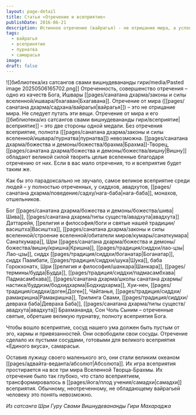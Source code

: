 ```yaml
---
layout: page-detail
title: Статья «Отречение и всеприятие»
publishDate: 2016-06-21
description: Истинное отречение (вайрагья) - не отрицание мира, а условие для всеприятия и полноты. Только освободив ум от эго и привязанностей, можно обрести состояние «единого вкуса» и стать пустым сосудом для Божественного. Великие святые достигли всеприятия именно через глубочайшее отречение, превратив его в океан сознания и самадхи.
tags:
  - вайрагья
  - всепринятие
  - пурнатва
  - самарасья
image: 
draft: false
---
```

![[библиотека/из сатсангов свами вишнудевананды гири/media/Pasted image 20250506165702.png]]
 Отреченность, совершенство отречения – одно из качеств Бога, Ишвары [[pages/санатана дхарма/законы и силы вселенной/ишвара/бхагаван|Бхагавана]]. Отречение от мира ([[pages/санатана дхарма/садхана/вайрагья|вайрагья]]) – это не отрицание мира. Не следует путать эти вещи. Отречение от мира и его [[библиотека/из сатсангов свами вишнудевананды гири/всеприятие|всеприятие]] – это две стороны одной медали. Без отречения всеприятие, полнота ([[pages/санатана дхарма/законы и силы вселенной/ишвара/пурнатва|пурнатва]]) невозможна. [[pages/санатана дхарма/божества и демоны/божества/брахма|Брахма]]-Творец, [[pages/санатана дхарма/божества и демоны/божества/вишну|Вишну]] обладают великой силой творить целые вселенные благодаря отречению от них. Если в вас мало отречения, то и всеприятие будет таким же. 

 Как бы это парадоксально не звучало, самое великое всеприятие среди людей – у полностью отреченных, у сиддхов, авадхутов, [[pages/санатана дхарма/поведение/садху/нага-баба|нага-баба]], монахов, отшельников. 

 Бог [[pages/санатана дхарма/божества и демоны/божества/шива|Шива]], [[pages/санатана дхарма/типы существ/авадхута|авадхута]] Даттарейя, [[религия и философия/боги и святые нашей традиции/васиштха|Васиштха]], [[pages/санатана дхарма/законы и силы вселенной/строение вселенной/обитатели миров/кумары/санаткумара|Санаткумара]], Шри [[pages/санатана дхарма/божества и демоны/божества/вишну/кришна|Кришна]], [[pages/традиция/сиддхи/лао-цзы|Лао-цзы]], сиддх [[pages/традиция/сиддхи/боганатар|Боганатар]], сиддх Паамбати, [[pages/традиция/сиддхи/шука|Шука]], баба Горокхонатх, Шри [[религия и философия/шанкара|Шанкара]], [[pages/термины/будда|Будда]], [[pages/традиция/сиддхи/падмасамбхава|Падмасамбхава]], [[pages/санатана дхарма/школы санатана дхармы/настика/буддизм/бодхидхарма|Бодхидхарма]], Хуи-нен, [[pages/традиция/сиддхи/доген|Доген]], Чайтанья, [[pages/традиция/сиддхи/рамакришна|Рамакришна]], Трилинга Свами, [[pages/традиция/сиддхи/девраха баба|Девраха Баба]], [[pages/санатана дхарма/типы существ/авадхута|авадхута]] Брахмананда, Сон Чоль Сыним – отреченные святые, обретшие великую пурнатву, полноту всеприятия Бога. 

 Чтобы вошло всеприятие, сосуд нашего ума должен быть пустым от эго, кармы и привязанностей. Они освободили свои сосуды. Отречение сделало их пустыми сосудами, готовыми для великого всеприятия «Единого вкуса», самарасьи. 

 Оставив лужицу своего маленького эго, они стали великим океаном [[pages/адвайта-веданта/абсолют|Абсолюта]]. Их игра всеприятия простирается на все три мира Вселенной Творца-Брахмы. Их отречение было так глубоко, что стало всеприятием, трансформировалось в [[pages/йога/плод учения/самадхи|самадхи]] всеприятия. Обычному, неотреченному, не обладающему вайрагьей человеку это понять невозможно. 

*Из сатсанга Шри Гуру Свами Вишнудевананды Гири Махараджа*